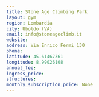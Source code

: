 ```yaml
---
title: Stone Age Climbing Park
layout: gym
region: Lombardia
city: Uboldo (VA)
email: info@stoneageclimb.it
website: 
address: Via Enrico Fermi 130
phone: 
latitude: 45.61467361
longitude: 8.99026108
annual_fee: 
ingress_price: 
structures: 
monthly_subscription_price: None
---
```


